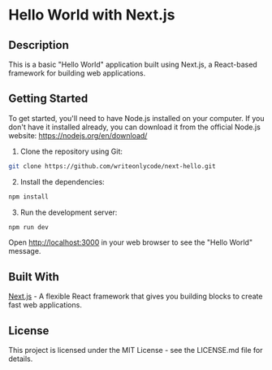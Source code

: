 # Hello World with Next.js

## Description

This is a basic "Hello World" application built using Next.js, a React-based
framework for building web applications.

## Getting Started

To get started, you'll need to have Node.js installed on your computer. If you
don't have it installed already, you can download it from the official Node.js
website: https://nodejs.org/en/download/

1. Clone the repository using Git:

```bash
git clone https://github.com/writeonlycode/next-hello.git
```

2. Install the dependencies:

```bash
npm install
```

3. Run the development server:

```bash
npm run dev
```

Open [http://localhost:3000](http://localhost:3000) in your web browser to see
the "Hello World" message.

## Built With

[Next.js](https://nextjs.org/) - A flexible React framework that gives you
building blocks to create fast web applications.

## License

This project is licensed under the MIT License - see the LICENSE.md file for
details.

